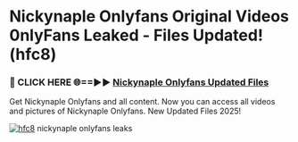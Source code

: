 # Nickynaple Onlyfans Original Videos 0nlyFans Leaked - Files Updated! (hfc8)

<h3>🔴 CLICK HERE 🌐==►► <a href="https://tinyurl.com/2jnfzry5" rel="nofollow">Nickynaple Onlyfans Updated Files</a></h3>

Get Nickynaple Onlyfans and all content. Now you can access all videos and pictures of Nickynaple Onlyfans. New Updated Files 2025!

[![hfc8](https://i.imgur.com/GyGTBgg.gif)](https://tinyurl.com/2jnfzry5)
nickynaple onlyfans leaks